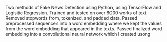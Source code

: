 Two methods of Fake News Detection using Python, using TensorFlow and Logisitic Regression. Trained and tested on over 6000 works of text. Removed stopwords from, tokenized, and padded data. Passed preprocessed sequences into a word embedding where we kept the values from the word embedding that appeared in the texts. Passed finalized word embedding into a convolutional neural network which I created usong
